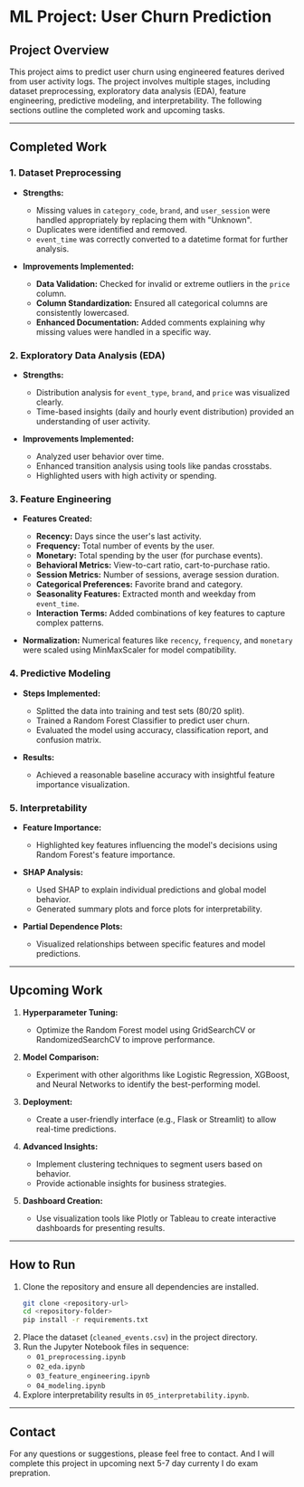 # ML Project: User Churn Prediction

## **Project Overview**
This project aims to predict user churn using engineered features derived from user activity logs. The project involves multiple stages, including dataset preprocessing, exploratory data analysis (EDA), feature engineering, predictive modeling, and interpretability. The following sections outline the completed work and upcoming tasks.

---

## **Completed Work**

### **1. Dataset Preprocessing**
- **Strengths:**
  - Missing values in `category_code`, `brand`, and `user_session` were handled appropriately by replacing them with "Unknown".
  - Duplicates were identified and removed.
  - `event_time` was correctly converted to a datetime format for further analysis.

- **Improvements Implemented:**
  - **Data Validation:** Checked for invalid or extreme outliers in the `price` column.
  - **Column Standardization:** Ensured all categorical columns are consistently lowercased.
  - **Enhanced Documentation:** Added comments explaining why missing values were handled in a specific way.

### **2. Exploratory Data Analysis (EDA)**
- **Strengths:**
  - Distribution analysis for `event_type`, `brand`, and `price` was visualized clearly.
  - Time-based insights (daily and hourly event distribution) provided an understanding of user activity.

- **Improvements Implemented:**
  - Analyzed user behavior over time.
  - Enhanced transition analysis using tools like pandas crosstabs.
  - Highlighted users with high activity or spending.

### **3. Feature Engineering**
- **Features Created:**
  - **Recency:** Days since the user's last activity.
  - **Frequency:** Total number of events by the user.
  - **Monetary:** Total spending by the user (for purchase events).
  - **Behavioral Metrics:** View-to-cart ratio, cart-to-purchase ratio.
  - **Session Metrics:** Number of sessions, average session duration.
  - **Categorical Preferences:** Favorite brand and category.
  - **Seasonality Features:** Extracted month and weekday from `event_time`.
  - **Interaction Terms:** Added combinations of key features to capture complex patterns.

- **Normalization:** Numerical features like `recency`, `frequency`, and `monetary` were scaled using MinMaxScaler for model compatibility.

### **4. Predictive Modeling**
- **Steps Implemented:**
  - Splitted the data into training and test sets (80/20 split).
  - Trained a Random Forest Classifier to predict user churn.
  - Evaluated the model using accuracy, classification report, and confusion matrix.

- **Results:**
  - Achieved a reasonable baseline accuracy with insightful feature importance visualization.

### **5. Interpretability**
- **Feature Importance:**
  - Highlighted key features influencing the model's decisions using Random Forest's feature importance.

- **SHAP Analysis:**
  - Used SHAP to explain individual predictions and global model behavior.
  - Generated summary plots and force plots for interpretability.

- **Partial Dependence Plots:**
  - Visualized relationships between specific features and model predictions.

---

## **Upcoming Work**

1. **Hyperparameter Tuning:**
   - Optimize the Random Forest model using GridSearchCV or RandomizedSearchCV to improve performance.

2. **Model Comparison:**
   - Experiment with other algorithms like Logistic Regression, XGBoost, and Neural Networks to identify the best-performing model.

3. **Deployment:**
   - Create a user-friendly interface (e.g., Flask or Streamlit) to allow real-time predictions.

4. **Advanced Insights:**
   - Implement clustering techniques to segment users based on behavior.
   - Provide actionable insights for business strategies.

5. **Dashboard Creation:**
   - Use visualization tools like Plotly or Tableau to create interactive dashboards for presenting results.

---

## **How to Run**
1. Clone the repository and ensure all dependencies are installed.
   ```bash
   git clone <repository-url>
   cd <repository-folder>
   pip install -r requirements.txt
   ```
2. Place the dataset (`cleaned_events.csv`) in the project directory.
3. Run the Jupyter Notebook files in sequence:
   - `01_preprocessing.ipynb`
   - `02_eda.ipynb`
   - `03_feature_engineering.ipynb`
   - `04_modeling.ipynb`
4. Explore interpretability results in `05_interpretability.ipynb`.

---

## **Contact**
For any questions or suggestions, please feel free to contact. And I will complete this project in upcoming next 5-7 day currenty I do exam prepration. 

